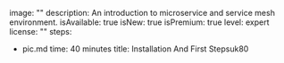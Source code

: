 image: ""
description: An introduction to microservice and service mesh environment.
isAvailable: true
isNew: true
isPremium: true
level: expert
license: ""
steps:
  - pic.md
time: 40 minutes
title: Installation And First Stepsuk80

